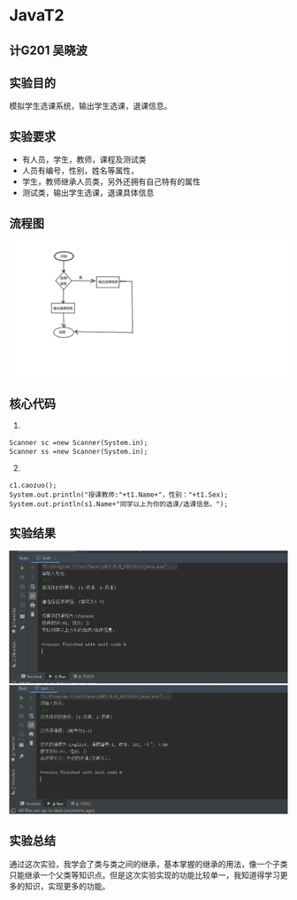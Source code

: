 # JavaT2

## 计G201 吴晓波

## 实验目的

模拟学生选课系统，输出学生选课，退课信息。

## 实验要求

+ 有人员，学生，教师，课程及测试类
+ 人员有编号，性别，姓名等属性，
+ 学生，教师继承人员类，另外还拥有自己特有的属性
+ 测试类，输出学生选课，退课具体信息

## 流程图

![](https://github.com/INHOPEKEEP/JavaT2/blob/main/picture/liuchengtu.png)

## 核心代码

1.
```
Scanner sc =new Scanner(System.in);
Scanner ss =new Scanner(System.in);
```
2.
```
c1.caozuo();
System.out.println("授课教师:"+t1.Name+"，性别："+t1.Sex);
System.out.println(s1.Name+"同学以上为你的选课/选课信息。");
```

## 实验结果

![](https://github.com/INHOPEKEEP/JavaT2/blob/main/picture/1.PNG)
![](https://github.com/INHOPEKEEP/JavaT2/blob/main/picture/2.PNG)

## 实验总结
通过这次实验，我学会了类与类之间的继承，基本掌握的继承的用法，像一个子类只能继承一个父类等知识点。但是这次实验实现的功能比较单一，我知道得学习更多的知识，实现更多的功能。
